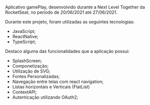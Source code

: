 Aplicativo gamePlay, desenvolvido durante a Next Level Together da RocketSeat, no período de 20/06/2021 até 27/06/2021.

Durante este projeto, foram utilizadas as seguintes tecnologias:

* JavaScript;
* ReactNative;
* TypeScript;

Destaco alguma das funcionalidades que a aplicação possui:

* SplashScreen;
* Componetização;
* Utilização de SVG;
* Fontes Personalizadas;
* Navegação entre telas com react navigation;
* Listas horizontais e Verticais (FlatList)
* ContextAPI;
* Autenticação utilizando OAuth2;

